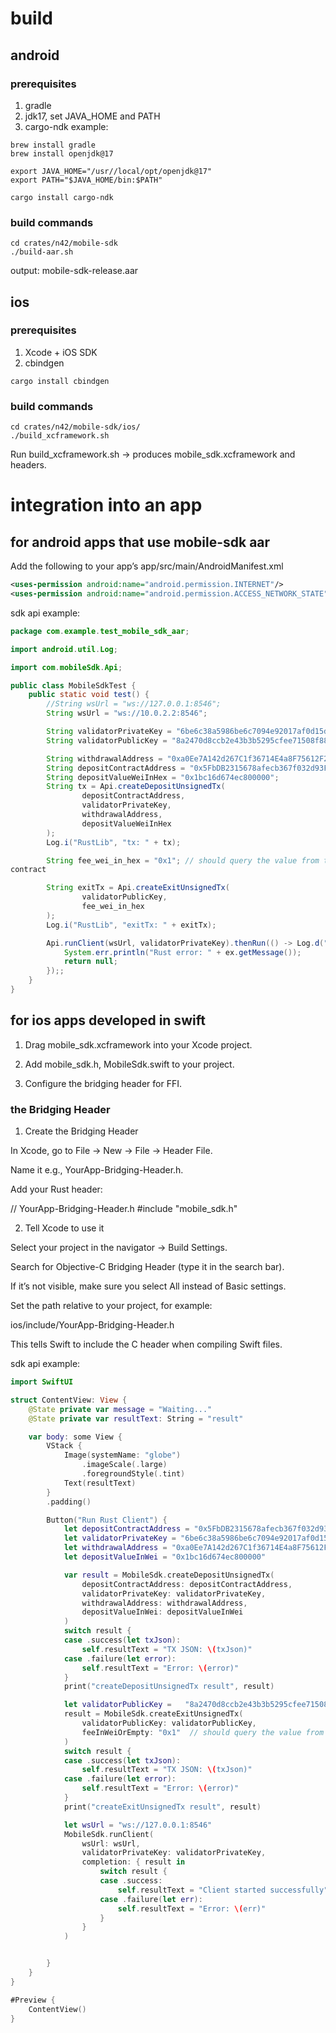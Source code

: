 # build
## android
### prerequisites
1. gradle
2. jdk17, set JAVA_HOME and PATH
3. cargo-ndk
example:
```shell
brew install gradle
brew install openjdk@17

export JAVA_HOME="/usr//local/opt/openjdk@17"
export PATH="$JAVA_HOME/bin:$PATH"

cargo install cargo-ndk
```

### build commands
```shell
cd crates/n42/mobile-sdk
./build-aar.sh
```

output:
mobile-sdk-release.aar

## ios
### prerequisites
1. Xcode + iOS SDK
2. cbindgen
```shell
cargo install cbindgen
```
### build commands
```shell
cd crates/n42/mobile-sdk/ios/
./build_xcframework.sh
```

Run build_xcframework.sh → produces mobile_sdk.xcframework and headers.

# integration into an app
## for android apps that use mobile-sdk aar

Add the following to your app’s app/src/main/AndroidManifest.xml
```xml
<uses-permission android:name="android.permission.INTERNET"/>
<uses-permission android:name="android.permission.ACCESS_NETWORK_STATE"/>
```

sdk api example:
```java
package com.example.test_mobile_sdk_aar;

import android.util.Log;

import com.mobileSdk.Api;

public class MobileSdkTest {
    public static void test() {
        //String wsUrl = "ws://127.0.0.1:8546";
        String wsUrl = "ws://10.0.2.2:8546";

        String validatorPrivateKey = "6be6c38a5986be6c7094e92017af0d15da0af6857362e2ba0c2103c3eb893eec";
        String validatorPublicKey = "8a2470d8ccb2e43b3b5295cfee71508f8808e166e5f152d5af9fe022d95e300dc7c5814f2c9eb71e2da8412beb61c53a";

        String withdrawalAddress = "0xa0Ee7A142d267C1f36714E4a8F75612F20a79720";
        String depositContractAddress = "0x5FbDB2315678afecb367f032d93F642f64180aa3";
        String depositValueWeiInHex = "0x1bc16d674ec800000";
        String tx = Api.createDepositUnsignedTx(
                depositContractAddress,
                validatorPrivateKey,
                withdrawalAddress,
                depositValueWeiInHex
        );
        Log.i("RustLib", "tx: " + tx);

        String fee_wei_in_hex = "0x1"; // should query the value from the exit
contract

        String exitTx = Api.createExitUnsignedTx(
                validatorPublicKey,
                fee_wei_in_hex
        );
        Log.i("RustLib", "exitTx: " + exitTx);

        Api.runClient(wsUrl, validatorPrivateKey).thenRun(() -> Log.d("APP", "Rust async done")).exceptionally(ex -> {
            System.err.println("Rust error: " + ex.getMessage());
            return null;
        });;
    }
}
```

## for ios apps developed in swift

1. Drag mobile_sdk.xcframework into your Xcode project.

2. Add mobile_sdk.h, MobileSdk.swift to your project.

3. Configure the bridging header for FFI.

### the Bridging Header
1. Create the Bridging Header

In Xcode, go to File → New → File → Header File.

Name it e.g., YourApp-Bridging-Header.h.

Add your Rust header:

// YourApp-Bridging-Header.h
#include "mobile_sdk.h"

2. Tell Xcode to use it

Select your project in the navigator → Build Settings.

Search for Objective-C Bridging Header (type it in the search bar).

If it’s not visible, make sure you select All instead of Basic settings.

Set the path relative to your project, for example:

ios/include/YourApp-Bridging-Header.h

This tells Swift to include the C header when compiling Swift files.

sdk api example:
```swift
import SwiftUI

struct ContentView: View {
    @State private var message = "Waiting..."
    @State private var resultText: String = "result"

    var body: some View {
        VStack {
            Image(systemName: "globe")
                .imageScale(.large)
                .foregroundStyle(.tint)
            Text(resultText)
        }
        .padding()

        Button("Run Rust Client") {
            let depositContractAddress = "0x5FbDB2315678afecb367f032d93F642f64180aa3";
            let validatorPrivateKey = "6be6c38a5986be6c7094e92017af0d15da0af6857362e2ba0c2103c3eb893eec"
            let withdrawalAddress = "0xa0Ee7A142d267C1f36714E4a8F75612F20a79720"
            let depositValueInWei = "0x1bc16d674ec800000"

            var result = MobileSdk.createDepositUnsignedTx(
                depositContractAddress: depositContractAddress,
                validatorPrivateKey: validatorPrivateKey,
                withdrawalAddress: withdrawalAddress,
                depositValueInWei: depositValueInWei
            )
            switch result {
            case .success(let txJson):
                self.resultText = "TX JSON: \(txJson)"
            case .failure(let error):
                self.resultText = "Error: \(error)"
            }
            print("createDepositUnsignedTx result", result)

            let validatorPublicKey =   "8a2470d8ccb2e43b3b5295cfee71508f8808e166e5f152d5af9fe022d95e300dc7c5814f2c9eb71e2da8412beb61c53a"
            result = MobileSdk.createExitUnsignedTx(
                validatorPublicKey: validatorPublicKey,
                feeInWeiOrEmpty: "0x1"  // should query the value from the exit
            )
            switch result {
            case .success(let txJson):
                self.resultText = "TX JSON: \(txJson)"
            case .failure(let error):
                self.resultText = "Error: \(error)"
            }
            print("createExitUnsignedTx result", result)

            let wsUrl = "ws://127.0.0.1:8546"
            MobileSdk.runClient(
                wsUrl: wsUrl,
                validatorPrivateKey: validatorPrivateKey,
                completion: { result in
                    switch result {
                    case .success:
                        self.resultText = "Client started successfully"
                    case .failure(let err):
                        self.resultText = "Error: \(err)"
                    }
                }
            )


        }
    }
}

#Preview {
    ContentView()
}
```
